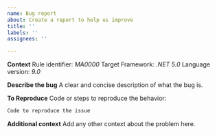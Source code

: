 ```yaml
---
name: Bug report
about: Create a report to help us improve
title: ''
labels: ''
assignees: ''

---
```


**Context**
Rule identifier: _MA0000_
Target Framework: _.NET 5.0_
Language version: _9.0_

**Describe the bug**
A clear and concise description of what the bug is.
 
**To Reproduce**
Code or steps to reproduce the behavior:

````c#
Code to reproduce the issue
````

**Additional context**
Add any other context about the problem here.
